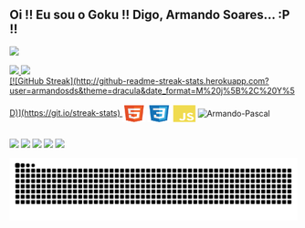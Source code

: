 ## Oi !! Eu sou o Goku !! Digo, Armando Soares... :P !!
![](https://komarev.com/ghpvc/?username=armandosds)
 <div>
  <a href="https://github.com/armandosds">
  <img height="150em" src="https://github-readme-stats.vercel.app/api?username=armandosds&show_icons=true&theme=dracula&include_all_commits=true&count_private=true"/>
  <img height="150em" src="https://github-readme-stats.vercel.app/api/top-langs/?username=armandosds&layout=compact&langs_count=7&theme=dracula"/>
</div>
 [![GitHub Streak](http://github-readme-streak-stats.herokuapp.com?user=armandosds&theme=dracula&date_format=M%20j%5B%2C%20Y%5D)](https://git.io/streak-stats)
 
 <div style="display: inline-block"><br>
 <img align="center" alt="Armando-HTML" height="30" width="40" src="https://raw.githubusercontent.com/devicons/devicon/master/icons/html5/html5-original.svg">
 <img align="center" alt="Armando-CSS" height="30" width="40" src="https://raw.githubusercontent.com/devicons/devicon/master/icons/css3/css3-original.svg">
 <img align="center" alt="Armando-Js" height="30" width="40" src="https://raw.githubusercontent.com/devicons/devicon/master/icons/javascript/javascript-plain.svg">
 <img align="center" alt="Armando-Pascal" height="30" width="40" src="https://upload.wikimedia.org/wikipedia/en/b/b2/Embarcadero_Delphi_10.4_Sydney_Product_Logo_and_Icon.svg">
</div>

##
 
 <div> 
  <a href="https://www.youtube.com/channel/UCmqPVLPXxFZ0RBn6REyldhA" target="_blank"><img src="https://img.shields.io/badge/YouTube-FF0000?style=for-the-badge&logo=youtube&logoColor=white" target="_blank"></a>
  <a href="https://instagram.com/armandoosoares" target="_blank"><img src="https://img.shields.io/badge/-Instagram-%23E4405F?style=for-the-badge&logo=instagram&logoColor=white" target="_blank"></a>
 	<a href="https://www.twitch.tv/armandosds" target="_blank"><img src="https://img.shields.io/badge/Twitch-9146FF?style=for-the-badge&logo=twitch&logoColor=white" target="_blank"></a>
   <a href = "mailto:armandosds@gmail.com"><img src="https://img.shields.io/badge/-Gmail-%23333?style=for-the-badge&logo=gmail&logoColor=white" target="_blank"></a>
  <a href="https://www.linkedin.com/in/armando-soares-88a35024/" target="_blank"><img src="https://img.shields.io/badge/-LinkedIn-%230077B5?style=for-the-badge&logo=linkedin&logoColor=white" target="_blank"></a> 
 
  ![Snake animation](https://github.com/armandosds/armandosds/blob/output/github-contribution-grid-snake.svg)

 </div>
